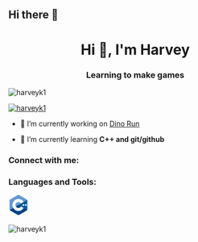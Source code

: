 ## Hi there 👋

<h1 align="center">Hi 👋, I'm Harvey</h1>
<h3 align="center">Learning to make games</h3>

<p align="left"> <img src="https://komarev.com/ghpvc/?username=harveyk1&label=Profile%20views&color=0e75b6&style=flat" alt="harveyk1" /> </p>

<p align="left"> <a href="https://github.com/ryo-ma/github-profile-trophy"><img src="https://github-profile-trophy.vercel.app/?username=harveyk1" alt="harveyk1" /></a> </p>

- 🔭 I’m currently working on [Dino Run](https://github.com/HarveyK1/Dino-Run/tree/main)

- 🌱 I’m currently learning **C++ and git/github**

<h3 align="left">Connect with me:</h3>
<p align="left">
</p>

<h3 align="left">Languages and Tools:</h3>
<p align="left"> <a href="https://www.w3schools.com/cpp/" target="_blank" rel="noreferrer"> <img src="https://raw.githubusercontent.com/devicons/devicon/master/icons/cplusplus/cplusplus-original.svg" alt="cplusplus" width="40" height="40"/> </a> </p>

<p><img align="center" src="https://github-readme-stats.vercel.app/api/top-langs?username=harveyk1&show_icons=true&locale=en&layout=compact" alt="harveyk1" /></p>
